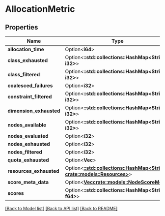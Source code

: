 # AllocationMetric

## Properties

| Name                    | Type                                                                                      | Description | Notes      |
| ----------------------- | ----------------------------------------------------------------------------------------- | ----------- | ---------- |
| **allocation_time**     | Option<**i64**>                                                                           |             | [optional] |
| **class_exhausted**     | Option<**::std::collections::HashMap<String, i32>**>                                      |             | [optional] |
| **class_filtered**      | Option<**::std::collections::HashMap<String, i32>**>                                      |             | [optional] |
| **coalesced_failures**  | Option<**i32**>                                                                           |             | [optional] |
| **constraint_filtered** | Option<**::std::collections::HashMap<String, i32>**>                                      |             | [optional] |
| **dimension_exhausted** | Option<**::std::collections::HashMap<String, i32>**>                                      |             | [optional] |
| **nodes_available**     | Option<**::std::collections::HashMap<String, i32>**>                                      |             | [optional] |
| **nodes_evaluated**     | Option<**i32**>                                                                           |             | [optional] |
| **nodes_exhausted**     | Option<**i32**>                                                                           |             | [optional] |
| **nodes_filtered**      | Option<**i32**>                                                                           |             | [optional] |
| **quota_exhausted**     | Option<**Vec<String>**>                                                                   |             | [optional] |
| **resources_exhausted** | Option<[**::std::collections::HashMap<String, crate::models::Resources>**](Resources.md)> |             | [optional] |
| **score_meta_data**     | Option<[**Vec<crate::models::NodeScoreMeta>**](NodeScoreMeta.md)>                         |             | [optional] |
| **scores**              | Option<**::std::collections::HashMap<String, f64>**>                                      |             | [optional] |

[[Back to Model list]](../README.md#documentation-for-models)
[[Back to API list]](../README.md#documentation-for-api-endpoints)
[[Back to README]](../README.md)
